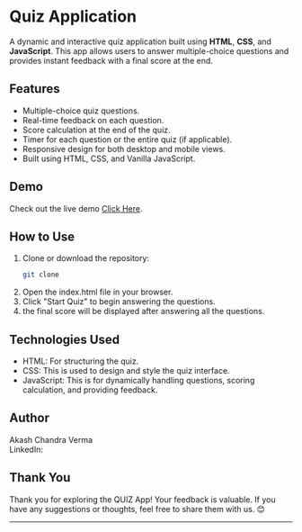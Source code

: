 # Quiz Application

A dynamic and interactive quiz application built using **HTML**, **CSS**, and **JavaScript**. This app allows users to answer multiple-choice questions and provides instant feedback with a final score at the end.

## Features

- Multiple-choice quiz questions.
- Real-time feedback on each question.
- Score calculation at the end of the quiz.
- Timer for each question or the entire quiz (if applicable).
- Responsive design for both desktop and mobile views.
- Built using HTML, CSS, and Vanilla JavaScript.

## Demo

Check out the live demo [Click Here]().

## How to Use

1. Clone or download the repository:
   ```bash
   git clone
   ```
2. Open the index.html file in your browser.
3. Click "Start Quiz" to begin answering the questions.
4. the final score will be displayed after answering all the questions.

## Technologies Used

- HTML: For structuring the quiz.
- CSS: This is used to design and style the quiz interface.
- JavaScript: This is for dynamically handling questions, scoring calculation, and providing feedback.

## Author

Akash Chandra Verma \
LinkedIn:

## Thank You

Thank you for exploring the QUIZ App! Your feedback is valuable. If you have any suggestions or thoughts, feel free to share them with us. 😊

---
